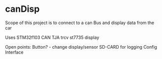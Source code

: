 # canDisp


Scope of this project is to connect to a can Bus and display data from the car

Uses STM32f103
CAN TJA trcv
st7735 display

Open points:
Button? - change display/sensor
SD-CARD for logging
Config Interface